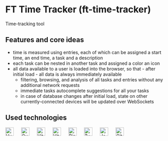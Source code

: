 # FT Time Tracker (ft-time-tracker)

Time-tracking tool

## Features and core ideas

- time is measured using entries, each of which can be assigned a start time, an end time, a task and a description
- each task can be nested in another task and assigned a color an icon
- all data available to a user is loaded into the browser, so that - after initial load - all data is always immediately available
  - filtering, browsing, and analysis of all tasks and entries without any additional network requests
  - immediate tasks autocomplete suggestions for all your tasks
  - in case of database changes after initial load, state on other currently-connected devices will be updated over WebSockets

## Used technologies

[<img align="left" width="26" height="26" alt="Vue.js" src="https://api.iconify.design/devicon:vuejs.svg" style="padding: 0 20px 16px 0">](https://vuejs.org "Vue.js")
[<img align="left" width="26" height="26" alt="Quasar Framework" src="https://api.iconify.design/devicon:quasar.svg" style="padding: 0 20px 16px 0">](https://quasar.dev "Quasar Framework")
[<img align="left" width="26" height="26" alt="Vite" src="https://api.iconify.design/devicon:vitejs.svg" style="padding: 0 20px 16px 0">](https://vitejs.dev/ "Vite")
[<img align="left" width="26" height="26" alt="Vitest" src="https://api.iconify.design/devicon:vitest.svg" style="padding: 0 20px 16px 0">](https://vitest.dev "Vitest")
[<img align="left" width="26" height="26" alt="Pinia" src="https://api.iconify.design/logos:pinia.svg" style="padding: 0 20px 16px 0">](https://pinia.vuejs.org "Pinia")
[<img align="left" width="26" height="26" alt="TypeScript" src="https://api.iconify.design/devicon:typescript.svg" style="padding: 0 20px 16px 0">](https://www.typescriptlang.org "TypeScript")
[<img align="left" width="26" height="26" alt="JavaScript" src="https://api.iconify.design/devicon:javascript.svg" style="padding: 0 20px 16px 0">](https://en.wikipedia.org/wiki/JavaScript "JavaScript")
[<img width="26" height="26" alt="GitHub Actions" src="https://api.iconify.design/devicon:githubactions.svg" style="padding: 0 20px 16px 0">](https://github.com/features/actions "GitHub Actions")
